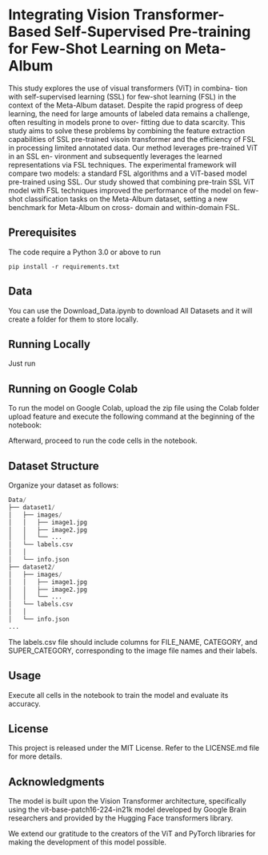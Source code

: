 # Integrating Vision Transformer-Based Self-Supervised Pre-training for Few-Shot Learning on Meta-Album

This study explores the use of visual transformers (ViT) in combina- tion with self-supervised learning (SSL) for few-shot learning (FSL) in the context of the Meta-Album dataset. Despite the rapid progress of deep learning, the need for large amounts of labeled data remains a challenge, often resulting in models prone to over- fitting due to data scarcity. This study aims to solve these problems by combining the feature extraction capabilities of SSL pre-trained visoin transformer and the efficiency of FSL in processing limited annotated data. Our method leverages pre-trained ViT in an SSL en- vironment and subsequently leverages the learned representations via FSL techniques. The experimental framework will compare two models: a standard FSL algorithms and a ViT-based model pre-trained using SSL. Our study showed that combining pre-train SSL ViT model with FSL techniques improved the performance of the model on few-shot classification tasks on the Meta-Album dataset, setting a new benchmark for Meta-Album on cross- domain and within-domain FSL. 


## Prerequisites
The code require a Python 3.0 or above to run

```
pip install -r requirements.txt
```

## Data

You can use the Download_Data.ipynb to download All Datasets and it will create a folder for them to store locally.

## Running Locally

Just run

## Running on Google Colab

To run the model on Google Colab, upload the zip file using the Colab folder upload feature and execute the following command at the beginning of the notebook:


Afterward, proceed to run the code cells in the notebook.

## Dataset Structure
Organize your dataset as follows:
```python
Data/
├── dataset1/
│   ├── images/
│   │   ├── image1.jpg
│   │   ├── image2.jpg
│   │   └── ...
│   └── labels.csv
│   │
│   └── info.json
├── dataset2/
│   ├── images/
│   │   ├── image1.jpg
│   │   ├── image2.jpg
│   │   └── ...
│   └── labels.csv
│   │
│   └── info.json
...
```
The labels.csv file should include columns for FILE_NAME, CATEGORY, and SUPER_CATEGORY, corresponding to the image file names and their labels.

## Usage
Execute all cells in the notebook to train the model and evaluate its accuracy.

## License
This project is released under the MIT License. Refer to the LICENSE.md file for more details.

## Acknowledgments
The model is built upon the Vision Transformer architecture, specifically using the vit-base-patch16-224-in21k model developed by Google Brain researchers and provided by the Hugging Face transformers library.

We extend our gratitude to the creators of the ViT and PyTorch libraries for making the development of this model possible.
